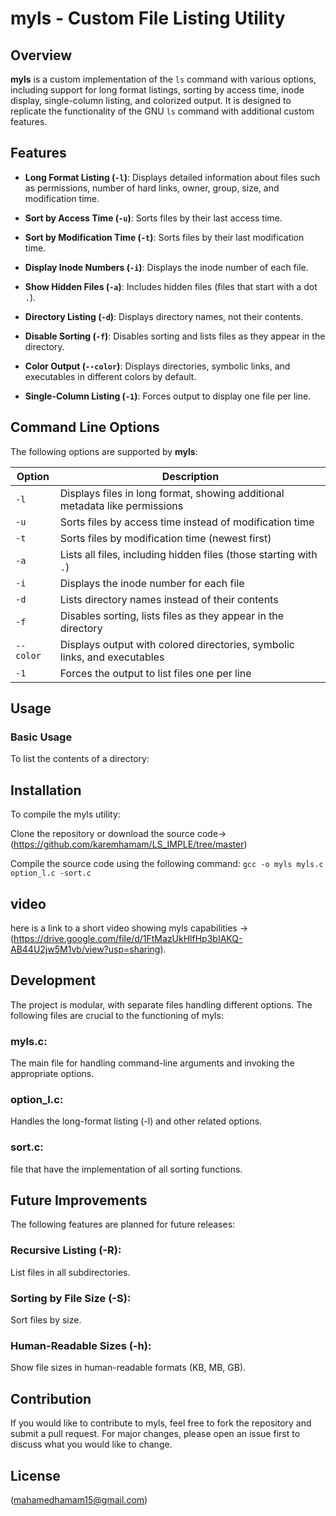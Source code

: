 # myls - Custom File Listing Utility

## Overview

**myls**
 is a custom implementation of the `ls` command with various options, including support for long format listings, sorting by access time, inode display, single-column listing, and colorized output. It is designed to replicate the functionality of the GNU `ls` command with additional custom features.

## Features

- **Long Format Listing (`-l`)**: Displays detailed information about files such as permissions, number of hard links, owner, group, size, and modification time.

- **Sort by Access Time (`-u`)**: Sorts files by their last access time.

- **Sort by Modification Time (`-t`)**: Sorts files by their last modification time.

- **Display Inode Numbers (`-i`)**: Displays the inode number of each file.

- **Show Hidden Files (`-a`)**: Includes hidden files (files that start with a dot `.`).

- **Directory Listing (`-d`)**: Displays directory names, not their contents.

- **Disable Sorting (`-f`)**: Disables sorting and lists files as they appear in the directory.

- **Color Output (`--color`)**: Displays directories, symbolic links, and executables in different colors by default.

- **Single-Column Listing (`-1`)**: Forces output to display one file per line.

## Command Line Options

The following options are supported by **myls**:

| Option        | Description                                                                 |
|---------------|-----------------------------------------------------------------------------|
| `-l`          | Displays files in long format, showing additional metadata like permissions |
| `-u`          | Sorts files by access time instead of modification time                     |
| `-t`          | Sorts files by modification time (newest first)                             |
| `-a`          | Lists all files, including hidden files (those starting with `.`)           |
| `-i`          | Displays the inode number for each file                                     |
| `-d`          | Lists directory names instead of their contents                             |
| `-f`          | Disables sorting, lists files as they appear in the directory               |
| `--color`     | Displays output with colored directories, symbolic links, and executables   |
| `-1`          | Forces the output to list files one per line                                |

## Usage

### Basic Usage

To list the contents of a directory:


## Installation
To compile the myls utility:

Clone the repository or download the source code->(https://github.com/karemhamam/LS_IMPLE/tree/master)

Compile the source code using the following command:
`gcc -o myls myls.c option_l.c -sort.c`

## video 
here is a link to a short video showing  myls capabilities ->(https://drive.google.com/file/d/1FtMazUkHlfHp3bIAKQ-AB44U2jw5M1vb/view?usp=sharing).

## Development
The project is modular, with separate files handling different options. The following files are crucial to the functioning of myls:

### myls.c:
The main file for handling command-line arguments and invoking the appropriate options.

### option_l.c: 
Handles the long-format listing (-l) and other related options.

### sort.c: 
file that have the implementation of all sorting functions.

## Future Improvements
The following features are planned for future releases:

### Recursive Listing (-R): 
List files in all subdirectories.

### Sorting by File Size (-S):
Sort files by size.

### Human-Readable Sizes (-h): 
Show file sizes in human-readable formats (KB, MB, GB).


## Contribution
If you would like to contribute to myls, feel free to fork the repository and submit a pull request. For major changes, please open an issue first to discuss what you would like to change.

## License
(mahamedhamam15@gmail.com)


